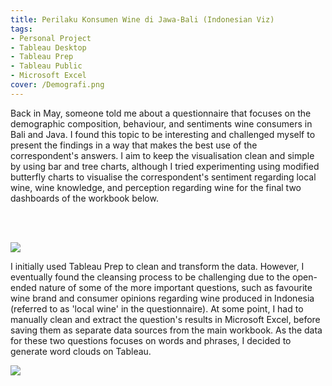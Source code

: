 ```yaml
---
title: Perilaku Konsumen Wine di Jawa-Bali (Indonesian Viz)
tags: 
- Personal Project
- Tableau Desktop
- Tableau Prep
- Tableau Public
- Microsoft Excel
cover: /Demografi.png
---
```


Back in May, someone told me about a questionnaire that focuses on the demographic composition, behaviour, and sentiments wine consumers in Bali and Java. I found this topic to be interesting and challenged myself to present the findings in a way that makes the best use of the correspondent's answers. I aim to keep the visualisation clean and simple by using bar and tree charts, although I tried experimenting using modified butterfly charts to visualise the correspondent's sentiment regarding local wine, wine knowledge, and perception regarding wine for the final two dashboards of the workbook below.

<br><br>
<div class='tableauPlaceholder' id='viz1635843678775' style='position: relative'><noscript><a href='#'>
  <img alt=' ' src='https:&#47;&#47;public.tableau.com&#47;static&#47;images&#47;Pe&#47;PerilakuKonsumenIndonesianViz_16343684397670&#47;Demografi&#47;1_rss.png' style='border: none' />
</a>
</noscript>
<object class='tableauViz'  style='display:none;'>
  <param name='host_url' value='https%3A%2F%2Fpublic.tableau.com%2F' /> 
  <param name='embed_code_version' value='3' /> 
  <param name='site_root' value='' />
  <param name='name' value='PerilakuKonsumenIndonesianViz_16343684397670&#47;Demografi' />
  <param name='tabs' value='yes' />
  <param name='toolbar' value='no' />
  <param name='display_count' value='yes' />
  <param name='language' value='en-GB' />
  <param name="dataDetails" value="no" />
  <param name="alerts" value="no" />
  <param name="showShareOptions" value="false" />
  <param name="subscriptions" value="no" />
  
</object>
</div>                
<script type='text/javascript'>                    
var divElement = document.getElementById('viz1635843678775');                    
  var vizElement = divElement.getElementsByTagName('object')[0];                    
  if ( divElement.offsetWidth > 800 ) { vizElement.style.width='1000px';vizElement.style.height='850px';} else if ( divElement.offsetWidth > 500 ) { vizElement.style.width='1000px';vizElement.style.height='850px';} else { vizElement.style.width='100%';vizElement.style.height='2000px';}                     
  var scriptElement = document.createElement('script');                    
  scriptElement.src = 'https://public.tableau.com/javascripts/api/viz_v1.js';                    
  vizElement.parentNode.insertBefore(scriptElement, vizElement);                
</script>

I initially used Tableau Prep to clean and transform the data. However, I eventually found the cleansing process to be challenging due to the open-ended nature of some of the more important questions, such as favourite wine brand and consumer opinions regarding wine produced in Indonesia (referred to as 'local wine' in the questionnaire). At some point, I had to manually clean and extract the question's results in Microsoft Excel, before saving them as separate data sources from the main workbook. As the data for these two questions focuses on words and phrases, I decided to generate word clouds on Tableau.

<div class='tableauPlaceholder' id='viz1635909419951' style='position: relative'><noscript><a href='#'>
  <img alt=' ' src='https:&#47;&#47;public.tableau.com&#47;static&#47;images&#47;Wi&#47;WineQuestionnaire-MerkWineFavorit&#47;Dashboard1&#47;1_rss.png' style='border: none' />
</a>
</noscript>
<object class='tableauViz'  style='display:none;'>
  <param name='host_url' value='https%3A%2F%2Fpublic.tableau.com%2F' /> 
  <param name='embed_code_version' value='3' /> 
  <param name='site_root' value='' />
  <param name='name' value='WineQuestionnaire-MerkWineFavorit&#47;Dashboard1' />
  <param name='tabs' value='no' />
  <param name='toolbar' value='yes' />
  <param name='static_image' value='https:&#47;&#47;public.tableau.com&#47;static&#47;images&#47;Wi&#47;WineQuestionnaire-MerkWineFavorit&#47;Dashboard1&#47;1.png' /> 
  <param name='animate_transition' value='yes' />
  <param name='display_static_image' value='yes' />
  <param name='display_spinner' value='yes' />
  <param name='display_overlay' value='yes' />
  <param name='display_count' value='yes' />
  <param name='language' value='en-GB' />
  <param name='filter' value='publish=yes' />
</object>
</div>                
<script type='text/javascript'>                    
var divElement = document.getElementById('viz1635909419951');                    
  var vizElement = divElement.getElementsByTagName('object')[0];                    
  if ( divElement.offsetWidth > 800 ) { vizElement.style.width='800px';vizElement.style.height='827px';} 
  else if ( divElement.offsetWidth > 500 ) { vizElement.style.width='800px';vizElement.style.height='827px';} 
  else { vizElement.style.width='100%';vizElement.style.height='727px';}                     
  var scriptElement = document.createElement('script');                    
  scriptElement.src = 'https://public.tableau.com/javascripts/api/viz_v1.js';                    
  vizElement.parentNode.insertBefore(scriptElement, vizElement);                
</script>

